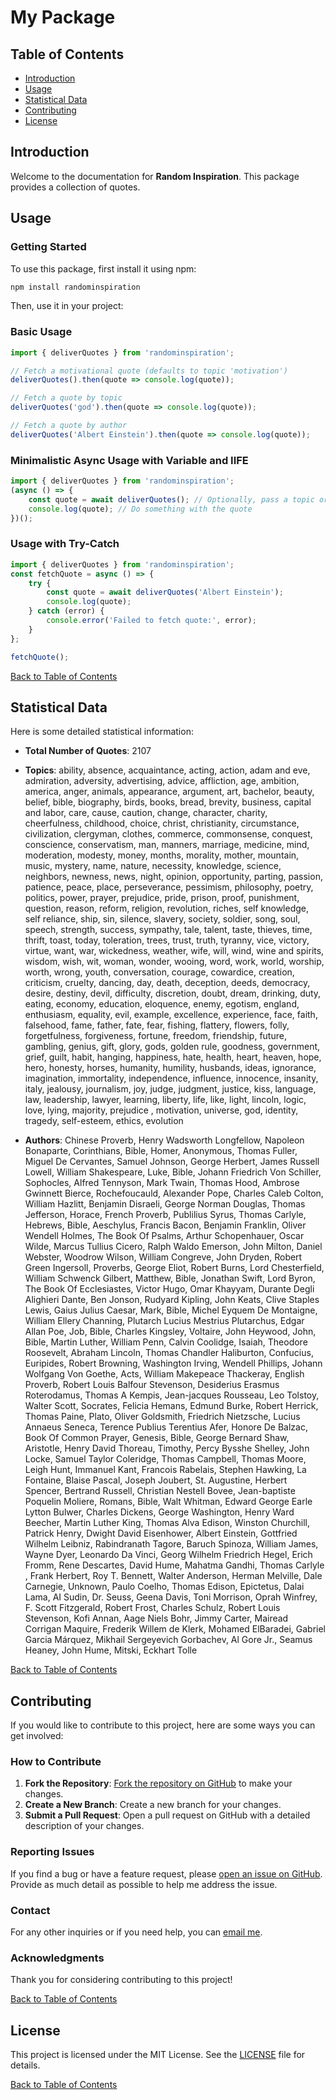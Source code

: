 
# My Package

## Table of Contents
- [Introduction](#introduction)
- [Usage](#usage)
- [Statistical Data](#statistical-data)
- [Contributing](#contributing)
- [License](#license)

## Introduction

Welcome to the documentation for **Random Inspiration**. This package provides a collection of quotes.

## Usage

### Getting Started

To use this package, first install it using npm:

```bash
npm install randominspiration
```

Then, use it in your project:

### Basic Usage

```javascript
import { deliverQuotes } from 'randominspiration';

// Fetch a motivational quote (defaults to topic 'motivation')
deliverQuotes().then(quote => console.log(quote));

// Fetch a quote by topic
deliverQuotes('god').then(quote => console.log(quote));

// Fetch a quote by author
deliverQuotes('Albert Einstein').then(quote => console.log(quote));
```

### Minimalistic Async Usage with Variable and IIFE

```javascript
import { deliverQuotes } from 'randominspiration';
(async () => {
    const quote = await deliverQuotes(); // Optionally, pass a topic or author as argument
    console.log(quote); // Do something with the quote
})();
```

### Usage with Try-Catch

```javascript
import { deliverQuotes } from 'randominspiration';
const fetchQuote = async () => {
    try {
        const quote = await deliverQuotes('Albert Einstein');
        console.log(quote);
    } catch (error) {
        console.error('Failed to fetch quote:', error);
    }
};

fetchQuote();
```

[Back to Table of Contents](#table-of-contents)

## Statistical Data

Here is some detailed statistical information:

- **Total Number of Quotes**: 2107

- **Topics**: ability, absence, acquaintance, acting, action, adam and eve, admiration, adversity, advertising, advice, affliction, age, ambition, america, anger, animals, appearance, argument, art, bachelor, beauty, belief, bible, biography, birds, books, bread, brevity, business, capital and labor, care, cause, caution, change, character, charity, cheerfulness, childhood, choice, christ, christianity, circumstance, civilization, clergyman, clothes, commerce, commonsense, conquest, conscience, conservatism, man, manners, marriage, medicine, mind, moderation, modesty, money, months, morality, mother, mountain, music, mystery, name, nature, necessity, knowledge, science, neighbors, newness, news, night, opinion, opportunity, parting, passion, patience, peace, place, perseverance, pessimism, philosophy, poetry, politics, power, prayer, prejudice, pride, prison, proof, punishment, question, reason, reform, religion, revolution, riches, self knowledge, self reliance, ship, sin, silence, slavery, society, soldier, song, soul, speech, strength, success, sympathy, tale, talent, taste, thieves, time, thrift, toast, today, toleration, trees, trust, truth, tyranny, vice, victory, virtue, want, war, wickedness, weather, wife, will, wind, wine and spirits, wisdom, wish, wit, woman, wonder, wooing, word, work, world, worship, worth, wrong, youth, conversation, courage, cowardice, creation, criticism, cruelty, dancing, day, death, deception, deeds, democracy, desire, destiny, devil, difficulty, discretion, doubt, dream, drinking, duty, eating, economy, education, eloquence, enemy, egotism, england, enthusiasm, equality, evil, example, excellence, experience, face, faith, falsehood, fame, father, fate, fear, fishing, flattery, flowers, folly, forgetfulness, forgiveness, fortune, freedom, friendship, future, gambling, genius, gift, glory, gods, golden rule, goodness, government, grief, guilt, habit, hanging, happiness, hate, health, heart, heaven, hope, hero, honesty, horses, humanity, humility, husbands, ideas, ignorance, imagination, immortality, independence, influence, innocence, insanity, italy, jealousy, journalism, joy, judge, judgment, justice, kiss, language, law, leadership, lawyer, learning, liberty, life, like, light, lincoln, logic, love, lying, majority, prejudice , motivation, universe, god, identity, tragedy, self-esteem, ethics, evolution

- **Authors**: Chinese Proverb, Henry Wadsworth Longfellow, Napoleon Bonaparte, Corinthians, Bible, Homer, Anonymous, Thomas Fuller, Miguel De Cervantes, Samuel Johnson, George Herbert, James Russell Lowell, William Shakespeare, Luke, Bible, Johann Friedrich Von Schiller, Sophocles, Alfred Tennyson, Mark Twain, Thomas Hood, Ambrose Gwinnett Bierce, Rochefoucauld, Alexander Pope, Charles Caleb Colton, William Hazlitt, Benjamin Disraeli, George Norman Douglas, Thomas Jefferson, Horace, French Proverb, Publilius Syrus, Thomas Carlyle, Hebrews, Bible, Aeschylus, Francis Bacon, Benjamin Franklin, Oliver Wendell Holmes, The Book Of Psalms, Arthur Schopenhauer, Oscar Wilde, Marcus Tullius Cicero, Ralph Waldo Emerson, John Milton, Daniel Webster, Woodrow Wilson, William Congreve, John Dryden, Robert Green Ingersoll, Proverbs, George Eliot, Robert Burns, Lord Chesterfield, William Schwenck Gilbert, Matthew, Bible, Jonathan Swift, Lord Byron, The Book Of Ecclesiastes, Victor Hugo, Omar Khayyam, Durante Degli Alighieri Dante, Ben Jonson, Rudyard Kipling, John Keats, Clive Staples Lewis, Gaius Julius Caesar, Mark, Bible, Michel Eyquem De Montaigne, William Ellery Channing, Plutarch Lucius Mestrius Plutarchus, Edgar Allan Poe, Job, Bible, Charles Kingsley, Voltaire, John Heywood, John, Bible, Martin Luther, William Penn, Calvin Coolidge, Isaiah, Theodore Roosevelt, Abraham Lincoln, Thomas Chandler Haliburton, Confucius, Euripides, Robert Browning, Washington Irving, Wendell Phillips, Johann Wolfgang Von Goethe, Acts, William Makepeace Thackeray, English Proverb, Robert Louis Balfour Stevenson, Desiderius Erasmus Roterodamus, Thomas A Kempis, Jean-jacques Rousseau, Leo Tolstoy, Walter Scott, Socrates, Felicia Hemans, Edmund Burke, Robert Herrick, Thomas Paine, Plato, Oliver Goldsmith, Friedrich Nietzsche, Lucius Annaeus Seneca, Terence Publius Terentius Afer, Honore De Balzac, Book Of Common Prayer, Genesis, Bible, George Bernard Shaw, Aristotle, Henry David Thoreau, Timothy, Percy Bysshe Shelley, John Locke, Samuel Taylor Coleridge, Thomas Campbell, Thomas Moore, Leigh Hunt, Immanuel Kant, Francois Rabelais, Stephen Hawking, La Fontaine, Blaise Pascal, Joseph Joubert, St. Augustine, Herbert Spencer, Bertrand Russell, Christian Nestell Bovee, Jean-baptiste Poquelin Moliere, Romans, Bible, Walt Whitman, Edward George Earle Lytton Bulwer, Charles Dickens, George Washington, Henry Ward Beecher, Martin Luther King, Thomas Alva Edison, Winston Churchill, Patrick Henry, Dwight David Eisenhower, Albert Einstein, Gottfried Wilhelm Leibniz, Rabindranath Tagore, Baruch Spinoza, William James, Wayne Dyer, Leonardo Da Vinci, Georg Wilhelm Friedrich Hegel, Erich Fromm, Rene Descartes, David Hume, Mahatma Gandhi, Thomas Carlyle  , Frank Herbert, Roy T. Bennett, Walter Anderson, Herman Melville, Dale Carnegie, Unknown, Paulo Coelho, Thomas Edison, Epictetus, Dalai Lama, AI Sudin, Dr. Seuss, Geena Davis, Toni Morrison, Oprah Winfrey, F. Scott Fitzgerald, Robert Frost, Charles Schulz, Robert Louis Stevenson, Kofi Annan, Aage Niels Bohr, Jimmy Carter, Mairead Corrigan Maquire, Frederik Willem de Klerk, Mohamed ElBaradei, Gabriel Garcia Márquez, Mikhail Sergeyevich Gorbachev, Al Gore Jr., Seamus Heaney, John Hume, Mitski, Eckhart Tolle

[Back to Table of Contents](#table-of-contents)

## Contributing

If you would like to contribute to this project, here are some ways you can get involved:

### How to Contribute

1. **Fork the Repository**: [Fork the repository on GitHub](https://github.com/aisudin/randominspiration) to make your changes.
2. **Create a New Branch**: Create a new branch for your changes.
3. **Submit a Pull Request**: Open a pull request on GitHub with a detailed description of your changes.

### Reporting Issues

If you find a bug or have a feature request, please [open an issue on GitHub](https://github.com/aisudin/randominspiration/issues). Provide as much detail as possible to help me address the issue.

### Contact

For any other inquiries or if you need help, you can [email me](mailto:aisudin@gmail.com).

### Acknowledgments

Thank you for considering contributing to this project!

[Back to Table of Contents](#table-of-contents)

## License

This project is licensed under the MIT License. See the [LICENSE](LICENSE) file for details.

[Back to Table of Contents](#table-of-contents)
